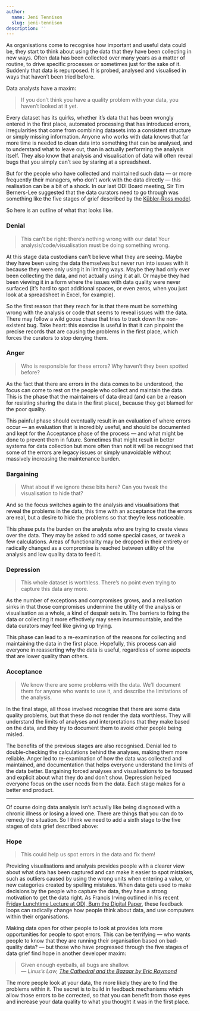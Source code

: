 ```yaml
---
author:
  name: Jeni Tennison
  slug: jeni-tennison
description: ''
---
```


<p>As organisations come to recognise how important and useful data could be, they start to think about using the data that they have been collecting in new ways. Often data has been collected over many years as a matter of routine, to drive specific processes or sometimes just for the sake of it. Suddenly that data is repurposed. It is probed, analysed and visualised in ways that haven&rsquo;t been tried before.</p>

<p>Data analysts have a maxim:</p>

<blockquote>
  <p>If you don&rsquo;t think you have a quality problem with your data, you haven&rsquo;t looked at it yet.</p>
</blockquote>

<p>Every dataset has its quirks, whether it&rsquo;s data that has been wrongly entered in the first place, automated processing that has introduced errors, irregularities that come from combining datasets into a consistent structure or simply missing information. Anyone who works with data knows that far more time is needed to clean data into something that can be analysed, and to understand what to leave out, than in actually performing the analysis itself. They also know that analysis and visualisation of data will often reveal bugs that you simply can&rsquo;t see by staring at a spreadsheet.</p>

<p>But for the people who have collected and maintained such data — or more frequently their managers, who don&rsquo;t work with the data directly — this realisation can be a bit of a shock. In our last ODI Board meeting, Sir Tim Berners-Lee suggested that the data curators need to go through was something like the five stages of grief described by the <a rel="external" href="http://en.wikipedia.org/wiki/K%C3%BCbler-Ross_model">Kübler-Ross model</a>.</p>

<p>So here is an outline of what that looks like. </p>

<h3>Denial</h3>

<blockquote>
  <p>This can&rsquo;t be right: there&rsquo;s nothing wrong with our data! Your analysis/code/visualisation must be doing something wrong.</p>
</blockquote>

<p>At this stage data custodians can&rsquo;t believe what they are seeing. Maybe they have been using the data themselves but never run into issues with it because they were only using it in limiting ways. Maybe they had only ever been collecting the data, and not actually using it at all. Or maybe they had been viewing it in a form where the issues with data quality were never surfaced (it&rsquo;s hard to spot additional spaces, or even zeros, when you just look at a spreadsheet in Excel, for example).</p>

<p>So the first reason that they reach for is that there must be something wrong with the analysis or code that seems to reveal issues with the data. There may follow a wild goose chase that tries to track down the non-existent bug. Take heart: this exercise is useful in that it can pinpoint the precise records that are causing the problems in the first place, which forces the curators to stop denying them.</p>

<h3>Anger</h3>

<blockquote>
  <p>Who is responsible for these errors? Why haven&rsquo;t they been spotted before?</p>
</blockquote>

<p>As the fact that there are errors in the data comes to be understood, the focus can come to rest on the people who collect and maintain the data. This is the phase that the maintainers of data dread (and can be a reason for resisting sharing the data in the first place), because they get blamed for the poor quality.</p>

<p>This painful phase should eventually result in an evaluation of where errors occur — an evaluation that is incredibly useful, and should be documented and kept for the Acceptance phase of the process — and what might be done to prevent them in future. Sometimes that might result in better systems for data collection but more often than not it will be recognised that some of the errors are legacy issues or simply unavoidable without massively increasing the maintenance burden.</p>

<h3>Bargaining</h3>

<blockquote>
  <p>What about if we ignore these bits here? Can you tweak the visualisation to hide that?</p>
</blockquote>

<p>And so the focus switches again to the analysis and visualisations that reveal the problems in the data, this time with an acceptance that the errors are real, but a desire to hide the problems so that they&rsquo;re less noticeable.</p>

<p>This phase puts the burden on the analysts who are trying to create views over the data. They may be asked to add some special cases, or tweak a few calculations. Areas of functionality may be dropped in their entirety or radically changed as a compromise is reached between utility of the analysis and low quality data to feed it.</p>

<h3>Depression</h3>

<blockquote>
  <p>This whole dataset is worthless. There&rsquo;s no point even trying to capture this data any more.</p>
</blockquote>

<p>As the number of exceptions and compromises grows, and a realisation sinks in that those compromises undermine the utility of the analysis or visualisation as a whole, a kind of despair sets in. The barriers to fixing the data or collecting it more effectively may seem insurmountable, and the data curators may feel like giving up trying.</p>

<p>This phase can lead to a re-examination of the reasons for collecting and maintaining the data in the first place. Hopefully, this process can aid everyone in reasserting why the data is useful, regardless of some aspects that are lower quality than others.</p>

<h3>Acceptance</h3>

<blockquote>
  <p>We know there are some problems with the data. We&rsquo;ll document them for anyone who wants to use it, and describe the limitations of the analysis.</p>
</blockquote>

<p>In the final stage, all those involved recognise that there are some data quality problems, but that these do not render the data worthless. They will understand the limits of analyses and interpretations that they make based on the data, and they try to document them to avoid other people being misled.</p>

<p>The benefits of the previous stages are also recognised. Denial led to double-checking the calculations behind the analyses, making them more reliable. Anger led to re-examination of how the data was collected and maintained, and documentation that helps everyone understand the limits of the data better. Bargaining forced analyses and visualisations to be focused and explicit about what they do and don&rsquo;t show. Depression helped everyone focus on the user needs from the data. Each stage makes for a better end product.</p>

<hr />

<p>Of course doing data analysis isn&rsquo;t actually like being diagnosed with a chronic illness or losing a loved one. There are things that you can do to remedy the situation. So I think we need to add a sixth stage to the five stages of data grief described above:</p>

<h3>Hope</h3>

<blockquote>
  <p>This could help us spot errors in the data and fix them!</p>
</blockquote>

<p>Providing visualisations and analysis provides people with a clearer view about what data has been captured and can make it easier to spot mistakes, such as outliers caused by using the wrong units when entering a value, or new categories created by spelling mistakes. When data gets used to make decisions by the people who capture the data, they have a strong motivation to get the data right. As Francis Irving outlined in his recent <a rel="external" href="http://theodi.org/lunchtime-lectures/friday-lunchtime-lecture-burn-the-digital-paper-a-call-to-arms">Friday Lunchtime Lecture at ODI, Burn the Digital Paper</a>, these feedback loops can radically change how people think about data, and use computers within their organisations.</p>

<p>Making data open for other people to look at provides lots more opportunities for people to spot errors. This can be terrifying — who wants people to know that they are running their organisation based on bad-quality data? — but those who have progressed through the five stages of data grief find hope in another developer maxim:</p>

<blockquote>
  <p>Given enough eyeballs, all bugs are shallow.<br />
— <em>Linus&rsquo;s Law, <a rel="external" href="http://www.catb.org/~esr/writings/cathedral-bazaar/cathedral-bazaar/index.html">The Cathedral and the Bazaar by Eric Raymond</a></em></p>
</blockquote>

<p>The more people look at your data, the more likely they are to find the problems within it. The secret is to build in feedback mechanisms which allow those errors to be corrected, so that you can benefit from those eyes and increase your data quality to what you thought it was in the first place.</p>
